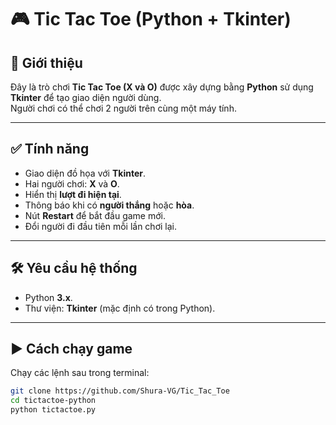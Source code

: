 # 🎮 Tic Tac Toe (Python + Tkinter)

## 📌 Giới thiệu
Đây là trò chơi **Tic Tac Toe (X và O)** được xây dựng bằng **Python** sử dụng **Tkinter** để tạo giao diện người dùng.  
Người chơi có thể chơi 2 người trên cùng một máy tính.

---

## ✅ Tính năng
- Giao diện đồ họa với **Tkinter**.
- Hai người chơi: **X** và **O**.
- Hiển thị **lượt đi hiện tại**.
- Thông báo khi có **người thắng** hoặc **hòa**.
- Nút **Restart** để bắt đầu game mới.
- Đổi người đi đầu tiên mỗi lần chơi lại.

---

## 🛠 Yêu cầu hệ thống
- Python **3.x**.
- Thư viện: **Tkinter** (mặc định có trong Python).

---

## ▶ Cách chạy game
Chạy các lệnh sau trong terminal:
```bash
git clone https://github.com/Shura-VG/Tic_Tac_Toe
cd tictactoe-python
python tictactoe.py

